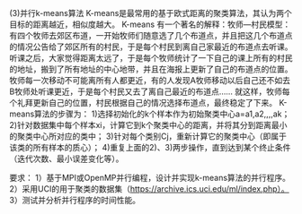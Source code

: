(3)并行k-means算法
K-means是最常用的基于欧式距离的聚类算法，其认为两个目标的距离越近，相似度越大。
K-means 有一个著名的解释：牧师—村民模型：
有四个牧师去郊区布道，一开始牧师们随意选了几个布道点，并且把这几个布道点的情况公告给了郊区所有的村民，于是每个村民到离自己家最近的布道点去听课。
听课之后，大家觉得距离太远了，于是每个牧师统计了一下自己的课上所有的村民的地址，搬到了所有地址的中心地带，并且在海报上更新了自己的布道点的位置。
牧师每一次移动不可能离所有人都更近，有的人发现A牧师移动以后自己还不如去B牧师处听课更近，于是每个村民又去了离自己最近的布道点……
就这样，牧师每个礼拜更新自己的位置，村民根据自己的情况选择布道点，最终稳定了下来。
K-means算法的步骤为：
1)选择初始化的k个样本作为初始聚类中心a=a1,a2,,,,ak；
2)针对数据集中每个样本xi，计算它到k个聚类中心的距离，并将其分到距离最小的聚类中心所对应的类中；
3)针对每个类别Cj，重新计算它的聚类中心（即属于该类的所有样本的质心）；
4)重复上面的2)、3)两步操作，直到达到某个终止条件（迭代次数、最小误差变化等）。

要求：
1）基于MPI或OpenMP并行编程，设计并实现k-means算法的并行程序。
2）采用UCI的用于聚类的数据集（https://archive.ics.uci.edu/ml/index.php）。
3）测试并分析并行程序的时间性能。